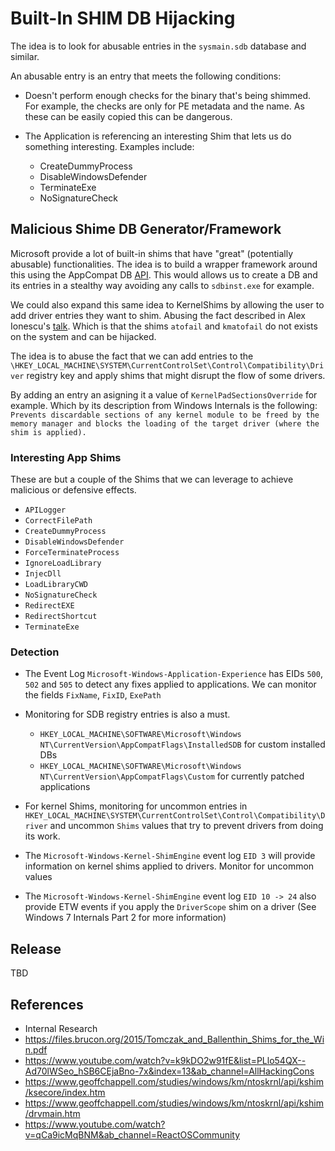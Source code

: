 # Built-In SHIM DB Hijacking

The idea is to look for abusable entries in the `sysmain.sdb` database and similar.

An abusable entry is an entry that meets the following conditions:

- Doesn't perform enough checks for the binary that's being shimmed. For example, the checks are only for PE metadata and the name. As these can be easily copied this can be dangerous.

- The Application is referencing an interesting Shim that lets us do something interesting. Examples include:
    - CreateDummyProcess
    - DisableWindowsDefender
    - TerminateExe
    - NoSignatureCheck

## Malicious Shime DB Generator/Framework

Microsoft provide a lot of built-in shims that have "great" (potentially abusable) functionalities. The idea is to build a wrapper framework around this using the AppCompat DB [API](https://learn.microsoft.com/en-us/windows/win32/devnotes/sdbcreatedatabase). This would allows us to create a DB and its entries in a stealthy way avoiding any calls to ``sdbinst.exe`` for example.

We could also expand this same idea to KernelShims by allowing the user to add driver entries they want to shim. Abusing the fact described in Alex Ionescu's [talk](https://www.youtube.com/watch?v=qCa9icMqBNM&ab_channel=ReactOSCommunity). Which is that the shims `atofail` and `kmatofail` do not exists on the system and can be hijacked.

The idea is to abuse the fact that we can add entries to the `\HKEY_LOCAL_MACHINE\SYSTEM\CurrentControlSet\Control\Compatibility\Driver` registry key and apply shims that might disrupt the flow of some drivers.

By adding an entry an asigning it a value of `KernelPadSectionsOverride` for example. Which by its description from Windows Internals is the following: `Prevents discardable sections of any kernel module to be freed by the memory manager and blocks the loading of the target driver (where the shim is applied).`

### Interesting App Shims

These are but a couple of the Shims that we can leverage to achieve malicious or defensive effects.

- ``APILogger``
- ``CorrectFilePath``
- ``CreateDummyProcess``
- ``DisableWindowsDefender``
- ``ForceTerminateProcess``
- ``IgnoreLoadLibrary``
- ``InjecDll``
- ``LoadLibraryCWD``
- ``NoSignatureCheck``
- ``RedirectEXE``
- ``RedirectShortcut``
- ``TerminateExe``

### Detection

- The Event Log `Microsoft-Windows-Application-Experience` has EIDs `500`, `502` and `505` to detect any fixes applied to applications. We can monitor the fields `FixName`, `FixID`, `ExePath`

- Monitoring for SDB registry entries is also a must.
    - `HKEY_LOCAL_MACHINE\SOFTWARE\Microsoft\Windows NT\CurrentVersion\AppCompatFlags\InstalledSDB` for custom installed DBs
    - `HKEY_LOCAL_MACHINE\SOFTWARE\Microsoft\Windows NT\CurrentVersion\AppCompatFlags\Custom` for currently patched applications

- For kernel Shims, monitoring for uncommon entries in `HKEY_LOCAL_MACHINE\SYSTEM\CurrentControlSet\Control\Compatibility\Driver` and uncommon `Shims` values that try to prevent drivers from doing its work.

- The `Microsoft-Windows-Kernel-ShimEngine` event log `EID 3` will provide information on kernel shims applied to drivers. Monitor for uncommon values

- The `Microsoft-Windows-Kernel-ShimEngine` event log `EID 10 -> 24` also provide ETW events if you apply the ``DriverScope`` shim on a driver (See Windows 7 Internals Part 2 for more information)

## Release

TBD

## References

- Internal Research
- https://files.brucon.org/2015/Tomczak_and_Ballenthin_Shims_for_the_Win.pdf
- https://www.youtube.com/watch?v=k9kDO2w91fE&list=PLlo54QX--Ad70lWSeo_hSB6CEjaBno-7x&index=13&ab_channel=AllHackingCons
- https://www.geoffchappell.com/studies/windows/km/ntoskrnl/api/kshim/ksecore/index.htm
- https://www.geoffchappell.com/studies/windows/km/ntoskrnl/api/kshim/drvmain.htm
- https://www.youtube.com/watch?v=qCa9icMqBNM&ab_channel=ReactOSCommunity
